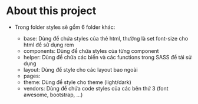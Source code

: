 # About this project

- Trong folder styles sẽ gồm 6 folder khác:

  - base: Dùng để chứa styles của thẻ html, thường là set font-size cho html để sử dụng rem
  - components: Dùng để chứa styles của từng component
  - helper: Dùng để chứa các biến và các functions trong SASS để tái sử dụng
  - layout: Dùng để style cho các layout bao ngoài
  - pages:
  - theme: Dùng để style cho theme (light/dark)
  - vendors: Dùng để chứa code styles của các bên thứ 3 (font awesome, bootstrap, ...)

